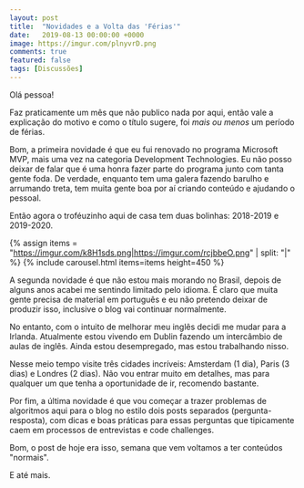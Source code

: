 ```yaml
---
layout: post
title:  "Novidades e a Volta das 'Férias'"
date:   2019-08-13 00:00:00 +0000
image: https://imgur.com/plnyvrD.png
comments: true
featured: false
tags: [Discussões] 
--- 
```

 
Olá pessoa!

Faz praticamente um mês que não publico nada por aqui, então vale a explicação do motivo e como o título sugere, foi _mais ou menos_ um período de férias.

<!--more-->

Bom, a primeira novidade é que eu fui renovado no programa Microsoft MVP, mais uma vez na categoria Development Technologies. Eu não posso deixar de falar que é uma honra fazer parte do programa junto com tanta gente foda. De verdade, enquanto tem uma galera fazendo barulho e arrumando treta, tem muita gente boa por aí criando conteúdo e ajudando o pessoal.

Então agora o troféuzinho aqui de casa tem duas bolinhas: 2018-2019 e 2019-2020.

{% assign items = "https://imgur.com/k8H1sds.png|https://imgur.com/rcjbbeO.png" | split: "|" %}
{% include carousel.html items=items height=450 %}

A segunda novidade é que não estou mais morando no Brasil, depois de alguns anos acabei me sentindo limitado pelo idioma. É claro que muita gente precisa de material em português e eu não pretendo deixar de produzir isso, inclusive o blog vai continuar normalmente.

No entanto, com o intuito de melhorar meu inglês decidi me mudar para a Irlanda. Atualmente estou vivendo em Dublin fazendo um intercâmbio de aulas de inglês. Ainda estou desempregado, mas estou trabalhando nisso.

Nesse meio tempo visite três cidades incríveis: Amsterdam (1 dia), Paris (3 dias) e Londres (2 dias). Não vou entrar muito em detalhes, mas para qualquer um que tenha a oportunidade de ir, recomendo bastante.

Por fim, a última novidade é que vou começar a trazer problemas de algoritmos aqui para o blog no estilo dois posts separados (pergunta-resposta), com dicas e boas práticas para essas perguntas que tipicamente caem em processos de entrevistas e code challenges.

Bom, o post de hoje era isso, semana que vem voltamos a ter conteúdos "normais".

E até mais.